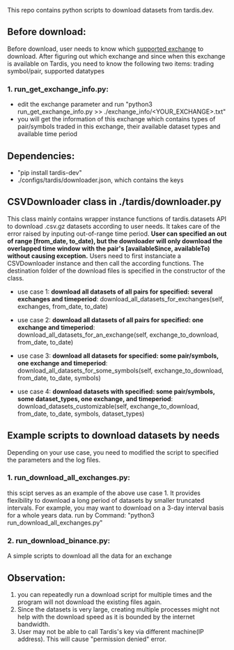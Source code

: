 
This repo contains python scripts to download datasets from tardis.dev.

## Before download:
Before download, user needs to know which [supported exchange](https://docs.tardis.dev/faq/general#which-exchanges-instruments-and-currency-pairs-are-supported) to download.
After figuring out which exchange and since when this exchange is available on Tardis, you need to know the following two items: trading symbol/pair, supported datatypes  
### 1. run_get_exchange_info.py: 
* edit the exchange parameter and run "python3 run_get_exchange_info.py >> ./exchange_info/<YOUR_EXCHANGE>.txt"
* you will get the information of this exchange which contains types of pair/symbols traded in this exchange, their available dataset types and available time period

## Dependencies: 
* "pip install tardis-dev"
* ./configs/tardis/downloader.json, which contains the keys

## CSVDownloader class in ./tardis/downloader.py
This class mainly contains wrapper instance functions of tardis.datasets API to download .csv.gz datasets according to user needs. It takes care of the error raised by inputing out-of-range time period.
**User can specified an out of range [from_date, to_date), but the downloader will only download the overlapped time window with the pair's [availableSince, availableTo) without causing exception.**
Users need to first instanciate a CSVDownloader instance and then call the according functions. The destination folder of the download files is specified in the constructor of the class.

* use case 1: **download all datasets of all pairs for specified: several exchanges and timeperiod**:
  download_all_datasets_for_exchanges(self, exchanges, from_date, to_date)
  
* use case 2: **download all datasets of all pairs for specified: one exchange and timeperiod**:
  download_all_datasets_for_an_exchange(self, exchange_to_download, from_date, to_date)
  
* use case 3: **download all datasets for specified: some pair/symbols, one exchange and timeperiod**:
  download_all_datasets_for_some_symbols(self, exchange_to_download, from_date, to_date, symbols)
  
* use case 4: **download datasets with specified: some pair/symbols, some dataset_types, one exchange, and timeperiod**:
  download_datasets_customizable(self, exchange_to_download, from_date, to_date, symbols, dataset_types)
  
## Example scripts to download datasets by needs
Depending on your use case, you need to modified the script to specified the parameters and the log files.

### 1. run_download_all_exchanges.py: 
this scipt serves as an example of the above use case 1. 
It provides flexibility to download a long period of datasets by smaller truncated intervals. For example, you may want to download on a 3-day interval basis for a whole years data.
run by Command: "python3 run_download_all_exchanges.py"
### 2. run_download_binance.py: 
A simple scripts to download all the data for an exchange

## Observation:
1. you can repeatedly run a download script for multiple times and the program will not download the existing files again.
2. Since the datasets is very large, creating multiple processes might not help with the download speed as it is bounded by the internet bandwidth.
3. User may not be able to call Tardis's key via different machine(IP address). This will cause "permission denied" error.
